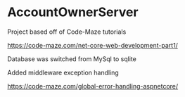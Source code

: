 # AccountOwnerServer
 
 Project based off of Code-Maze tutorials

  https://code-maze.com/net-core-web-development-part1/
  
  Database was switched from MySql to sqlite
   
 Added middleware exception handling
  
  https://code-maze.com/global-error-handling-aspnetcore/
